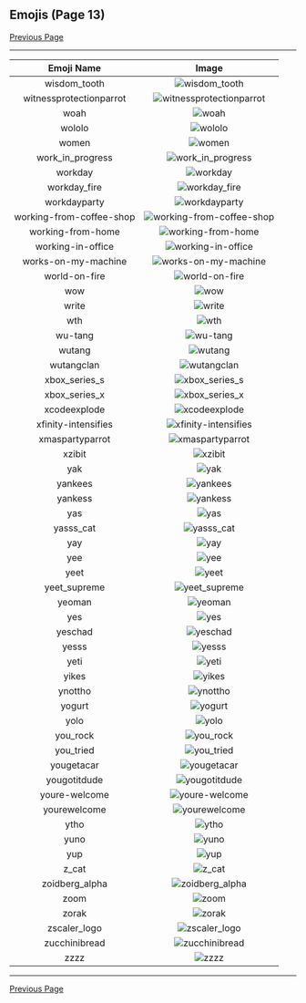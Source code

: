 
## Emojis (Page 13)

[Previous Page](/docs/ib/page-t-0012.md)

<hr />

|Emoji Name|Image|
| :-: | :-: |
|wisdom_tooth| ![wisdom_tooth](/emojis/ib/wisdom_tooth.png)|
|witnessprotectionparrot| ![witnessprotectionparrot](/emojis/ib/witnessprotectionparrot.gif)|
|woah| ![woah](/emojis/ib/woah.png)|
|wololo| ![wololo](/emojis/ib/wololo.gif)|
|women| ![women](/emojis/ib/women.png)|
|work_in_progress| ![work_in_progress](/emojis/ib/work_in_progress.png)|
|workday| ![workday](/emojis/ib/workday.png)|
|workday_fire| ![workday_fire](/emojis/ib/workday_fire.gif)|
|workdayparty| ![workdayparty](/emojis/ib/workdayparty.png)|
|working-from-coffee-shop| ![working-from-coffee-shop](/emojis/ib/working-from-coffee-shop.png)|
|working-from-home| ![working-from-home](/emojis/ib/working-from-home.png)|
|working-in-office| ![working-in-office](/emojis/ib/working-in-office.png)|
|works-on-my-machine| ![works-on-my-machine](/emojis/ib/works-on-my-machine.png)|
|world-on-fire| ![world-on-fire](/emojis/ib/world-on-fire.gif)|
|wow| ![wow](/emojis/ib/wow.jpg)|
|write| ![write](/emojis/ib/write.gif)|
|wth| ![wth](/emojis/ib/wth.jpg)|
|wu-tang| ![wu-tang](/emojis/ib/wu-tang.jpg)|
|wutang| ![wutang](/emojis/ib/wutang.gif)|
|wutangclan| ![wutangclan](/emojis/ib/wutangclan.png)|
|xbox_series_s| ![xbox_series_s](/emojis/ib/xbox_series_s.png)|
|xbox_series_x| ![xbox_series_x](/emojis/ib/xbox_series_x.png)|
|xcodeexplode| ![xcodeexplode](/emojis/ib/xcodeexplode.gif)|
|xfinity-intensifies| ![xfinity-intensifies](/emojis/ib/xfinity-intensifies.gif)|
|xmaspartyparrot| ![xmaspartyparrot](/emojis/ib/xmaspartyparrot.gif)|
|xzibit| ![xzibit](/emojis/ib/xzibit.png)|
|yak| ![yak](/emojis/ib/yak.png)|
|yankees| ![yankees](/emojis/ib/yankees.jpg)|
|yankess| ![yankess](/emojis/ib/yankess.jpg)|
|yas| ![yas](/emojis/ib/yas.png)|
|yasss_cat| ![yasss_cat](/emojis/ib/yasss_cat.png)|
|yay| ![yay](/emojis/ib/yay.gif)|
|yee| ![yee](/emojis/ib/yee.png)|
|yeet| ![yeet](/emojis/ib/yeet.gif)|
|yeet_supreme| ![yeet_supreme](/emojis/ib/yeet_supreme.png)|
|yeoman| ![yeoman](/emojis/ib/yeoman.png)|
|yes| ![yes](/emojis/ib/yes.gif)|
|yeschad| ![yeschad](/emojis/ib/yeschad.png)|
|yesss| ![yesss](/emojis/ib/yesss.gif)|
|yeti| ![yeti](/emojis/ib/yeti.jpg)|
|yikes| ![yikes](/emojis/ib/yikes.png)|
|ynottho| ![ynottho](/emojis/ib/ynottho.png)|
|yogurt| ![yogurt](/emojis/ib/yogurt.gif)|
|yolo| ![yolo](/emojis/ib/yolo.png)|
|you_rock| ![you_rock](/emojis/ib/you_rock.png)|
|you_tried| ![you_tried](/emojis/ib/you_tried.gif)|
|yougetacar| ![yougetacar](/emojis/ib/yougetacar.gif)|
|yougotitdude| ![yougotitdude](/emojis/ib/yougotitdude.gif)|
|youre-welcome| ![youre-welcome](/emojis/ib/youre-welcome.gif)|
|yourewelcome| ![yourewelcome](/emojis/ib/yourewelcome.png)|
|ytho| ![ytho](/emojis/ib/ytho.jpg)|
|yuno| ![yuno](/emojis/ib/yuno.png)|
|yup| ![yup](/emojis/ib/yup.png)|
|z_cat| ![z_cat](/emojis/ib/z_cat.png)|
|zoidberg_alpha| ![zoidberg_alpha](/emojis/ib/zoidberg_alpha.png)|
|zoom| ![zoom](/emojis/ib/zoom.png)|
|zorak| ![zorak](/emojis/ib/zorak.gif)|
|zscaler_logo| ![zscaler_logo](/emojis/ib/zscaler_logo.png)|
|zucchinibread| ![zucchinibread](/emojis/ib/zucchinibread.png)|
|zzzz| ![zzzz](/emojis/ib/zzzz.gif)|

<hr/>

[Previous Page](/docs/ib/page-t-0012.md)